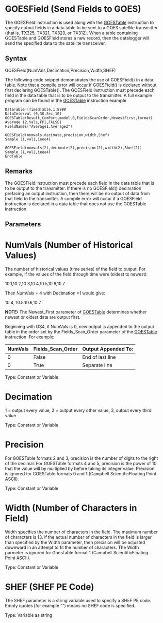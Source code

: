 # GOESField (Send Fields to GOES)

The GOESField instruction is used along with the [GOESTable](goestable.md) instruction to specify output fields in a data table to be sent to a GOES satellite transmitter (that is, TX325, TX321, TX320, or TX312). When a table containing GOESTable and GOESField stores a new record, then the datalogger will send the specified data to the satellite transceiver.

## Syntax

GOESField(NumVals,Decimation,Precision,Width,SHEF)

The following code snippet demonstrates the use of GOESField() in a data table. Note that a compile error will occur if GOESField() is declared without first declaring GOESTable(). The GOESField instruction must precede each field in the data table that is to be output to the transmitter. A full example program can be found in the [GOESTable](goestable.md) instruction example.

```
DataTable (TimedTable,1,9999
DataInterval (0,30,Sec,10)
GOESTable(Result,ComPort,model,0,FieldsScanOrder,NewestFirst,format)
Average (2,Vals,FP2,FALSE)
FieldNames("Average1,Average2")

GOESField(numvals,decimate,precision,width,Shef)
Sample (1,val1,ieee4)

GOESField(numvals(2),decimate(2),precision(2),width(2),Shef(2))
Sample (1,val2,ieee4)
EndTable
```

## Remarks

The GOESField instruction must precede each field in the data table that is to be output to the transmitter. If there is no GOESField() declaration prefacing an output instruction, then there will be no output of data from that field to the transmitter. A compile error will occur if a GOESField instruction is declared in a data table that does not use the GOESTable instruction.

## Parameters

# NumVals (Number of Historical Values)

The number of historical values (time series) of the field to output. For example, if the values of the field through time were (oldest to newest):

10.1,10.2,10.3,10.4,10.5,10.6,10.7

Then NumVals = 4 with Decimation =1 would give:

10.4, 10.5,10.6,10.7

**NOTE:** The Newest_First parameter of [GOESTable](goestable.md) determines whether newest or oldest data are output first.

Beginning with OS4, if NumVals is 0, new output is appended to the output table in the order set by the Fields_Scan_Order parameter of the [GOESTable](goestable.md) instruction. For example:

| NumVals | Fields_Scan_Order | Output Appended To: |
| ------- | ----------------- | ------------------- |
| 0       | False             | End of last line    |
| 0       | True              | Separate line       |

Type: Constant or Variable

# Decimation

1 = output every value, 2 = output every other value, 3, output every third value

Type: Constant or Variable

# Precision

For GOESTable formats 2 and 3, precision is the number of digits to the right of the decimal. For GOESTable formats 4 and 5, precision is the power of 10 that the value will by multiplied by before taking its integer value. Precision is ignored for GOESTable formats 0 and 1 (Campbell ScientificFloating Point ASCII).

Type: Constant or Variable

# Width (Number of Characters in Field)

Width specifies the number of characters in the field. The maximum number of characters is 13. If the actual number of characters in the field is larger than specified by the Width parameter, then precision will be adjusted downward in an attempt to fit the number of characters. The Width parmeter is ignored for GoesTable format 1 (Campbell ScientificFloating Point ASCII).

Type: Constant or Variable

# SHEF (SHEF PE Code)

The SHEF parameter is a string variable used to specify a SHEF PE code. Empty quotes (for example "") means no SHEF code is specified.

Type: Variable as string
